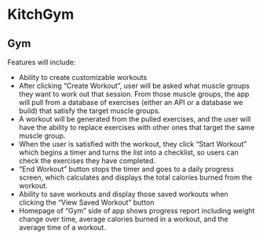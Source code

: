 # KitchGym
## Gym
Features will include:  
* Ability to create customizable workouts  
* After clicking “Create Workout”, user will be asked what muscle groups they want to work out that session. From those muscle groups, the app will pull from a database of exercises (either an API or a database we build) that satisfy the target muscle groups.  
* A workout will be generated from the pulled exercises, and the user will have the ability to replace exercises with other ones that target the same muscle group.  
* When the user is satisfied with the workout, they click “Start Workout” which begins a timer and turns the list into a checklist, so users can check the exercises they have completed.  
* “End Workout” button stops the timer and goes to a daily progress screen, which calculates and displays the total calories burned from the workout.  
* Ability to save workouts and display those saved workouts when clicking the “View Saved Workout” button
* Homepage of “Gym” side of app shows progress report including weight change over time, average calories burned in a workout, and the average time of a workout.  
